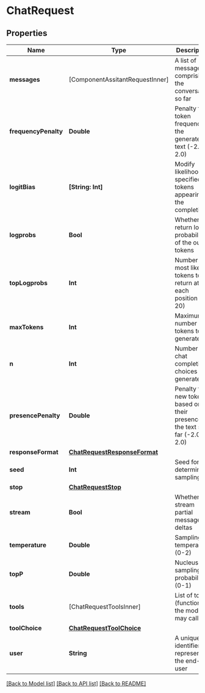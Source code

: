 # ChatRequest

## Properties
Name | Type | Description | Notes
------------ | ------------- | ------------- | -------------
**messages** | [ComponentAssitantRequestInner] | A list of messages comprising the conversation so far | 
**frequencyPenalty** | **Double** | Penalty for token frequency in the generated text (-2.0 to 2.0) | [optional] 
**logitBias** | **[String: Int]** | Modify likelihood of specified tokens appearing in the completion | [optional] 
**logprobs** | **Bool** | Whether to return log probabilities of the output tokens | [optional] 
**topLogprobs** | **Int** | Number of most likely tokens to return at each position (0-20) | [optional] 
**maxTokens** | **Int** | Maximum number of tokens to generate | [optional] 
**n** | **Int** | Number of chat completion choices to generate | [optional] 
**presencePenalty** | **Double** | Penalty for new tokens based on their presence in the text so far (-2.0 to 2.0) | [optional] 
**responseFormat** | [**ChatRequestResponseFormat**](ChatRequestResponseFormat.md) |  | [optional] 
**seed** | **Int** | Seed for deterministic sampling | [optional] 
**stop** | [**ChatRequestStop**](ChatRequestStop.md) |  | [optional] 
**stream** | **Bool** | Whether to stream partial message deltas | [optional] 
**temperature** | **Double** | Sampling temperature (0-2) | [optional] 
**topP** | **Double** | Nucleus sampling probability (0-1) | [optional] 
**tools** | [ChatRequestToolsInner] | List of tools (functions) the model may call | [optional] 
**toolChoice** | [**ChatRequestToolChoice**](ChatRequestToolChoice.md) |  | [optional] 
**user** | **String** | A unique identifier representing the end-user | [optional] 

[[Back to Model list]](../README.md#documentation-for-models) [[Back to API list]](../README.md#documentation-for-api-endpoints) [[Back to README]](../README.md)


